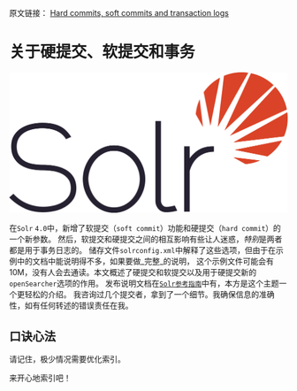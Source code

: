 原文链接： [Hard commits, soft commits and transaction logs](http://lucidworks.com/blog/understanding-transaction-logs-softcommit-and-commit-in-sorlcloud/)

关于硬提交、软提交和事务
=====================================

![solr](solr-logo.png)

在`Solr` `4.0`中，新增了软提交（`soft commit`）功能和硬提交（`hard commit`）的一个新参数。
然后，软提交和硬提交之间的相互影响有些让人迷惑，*特别*是两者都是用于事务日志的。
储存文件`solrconfig.xml`中解释了这些选项，但由于在示例中的文档中能说明得不多，如果要做_完整_的说明，
这个示例文件可能会有10M，没有人会去通读。本文概述了硬提交和软提交以及用于硬提交新的`openSearcher`选项的作用。
发布说明文档在[`Solr参考指南`](https://cwiki.apache.org/confluence/display/solr/UpdateHandlers+in+SolrConfig)中有，本方是这个主题一个更轻松的介绍。
我咨询过几个提交者，拿到了一个细节。我确保信息的准确性，如有任何转述的错误责任在我。

口诀心法
--------------








请记住，极少情况需要优化索引。

来开心地索引吧！
